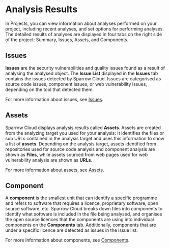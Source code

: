 # Analysis Results

In Projects, you can view information about analyses performed on your project, including recent analyses, and set options for performing analyses. The detailed results of analyses are displayed in four tabs on the right side of the project: Summary, Issues, Assets, and Components.

## Issues

**Issues** are the security vulnerabilities and quality issues found as a result of analysing the analysed object. The **Issue List** displayed in the **Issues** tab contains the issues detected by Sparrow Cloud. Issues are categorised as source code issues, component issues, or web vulnerability issues, depending on the tool that detected them.

For more information about issues, see [Issues](issues.md).

## Assets

Sparrow Cloud displays analysis results called **Assets**. Assets are created from the analyzing target you used for your analysis: It identifies the files or sub URLs contained in the analysis target and uses this information to show a list of **assets**. Depending on the analysis target, assets identified from repositories used for source code analysis and component analysis are shown as **Files**, while assets sourced from web pages used for web vulnerability analysis are shown as **URLs**.

For more information about assets, see [Assets](assets.md).

## Component

A **component** is the smallest unit that can identify a specific programme and refers to software that requires a licence, proprietary software, open source software, etc. Sparrow Cloud breaks down files into components to identify what software is included in the file being analysed, and organises the open source licences that the components are using into individual components on the **Components** tab. Additionally, components that are under a specific licence are detected as issues in the issue list.

For more information about components, see [Components](components.md).


